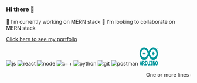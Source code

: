 ### Hi there 👋

🔭 I’m currently working on MERN stack
👯 I’m looking to collaborate on MERN stack

<!--
**BikrantaS/BikrantaS** is a ✨ _special_ ✨ repository because its `README.md` (this file) appears on your GitHub profile.

Here are some ideas to get you started:

- 🔭 I’m currently working on ...
- 🌱 I’m currently learning ...
- 
👯 I’m looking to collaborate on MERN stack
- 🤔 I’m looking for help with ...
- 💬 Ask me about ...
- 📫 How to reach me: ...
- 😄 Pronouns: ...
- ⚡ Fun fact: ...
-->



[Click here to see my portfolio](https://bikrantasarkar.netlify.app "Bikranta's website")


<p align="left">
 <img src="https://github.com/gilbarbara/logos/blob/master/logos/javascript.svg" alt="js" width="50" height="50"/>
  <img src="https://github.com/gilbarbara/logos/blob/master/logos/react.svg" alt="react" width="50" height="50"/>
  <img src="https://github.com/gilbarbara/logos/blob/master/logos/nodejs-icon.svg" alt="node" width="50" height="50"/>
  <img src="https://github.com/gilbarbara/logos/blob/master/logos/c-plusplus.svg" alt="c++"width="50" height="50"/>
  <img src="https://github.com/gilbarbara/logos/blob/master/logos/python.svg" alt="python" width="50" height="50"/>
  <img src="https://github.com/gilbarbara/logos/blob/master/logos/git-icon.svg" alt="git" width="50" height="50"/>
  <img src="https://github.com/gilbarbara/logos/blob/master/logos/postman-icon.svg" alt="postman" width="50" height="50"/>
 
 <img src="https://github.com/gilbarbara/logos/blob/master/logos/arduino.svg" alt="arduino" width="50" height="50"/>
 
 </p>
<marquee attribute_name = "attribute_value"....more attributes>
   One or more lines or text message or image
</marquee>
